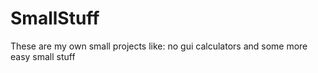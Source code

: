 # SmallStuff
These are my own small projects like: no gui calculators and some more easy small stuff
